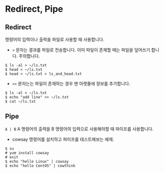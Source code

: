 # Redirect, Pipe

## Redirect
명령어의 입력이나 출력을 파일로 사용할 때 사용합니다.

- `>` 문자는 결과를 파일로 전송합니다. 이미 파일이 존재할 때는 파일을 덮어쓰기 합니다. 주의합니다.
```
$ ls -al > ~/ls.txt
$ head < ~/ls.txt
$ head < ~/ls.txt > ls_and_head.txt
```

- `>>` 문자는는 파일이 존재하는 경우 맨 아랫줄에 정보를 추가합니다.
```
$ ls -al > ~/ls.txt
$ echo "add line" >> ~/ls.txt
$ cat ~/ls.txt
```

## Pipe
`A | B` A 명령어의 출력을 B 명령어의 입력으로 사용해야할 때 파이프를 사용합니다.

- cowsay 명령어를 설치하고 파이프를 테스트해보는 예제.
```
$ su
# yum install cowsay
# exit
$ echo "hello Linux" | cowsay
$ echo "hello CentOS" | cowthink
```
